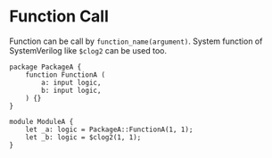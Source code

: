 # Function Call

Function can be call by `function_name(argument)`.
System function of SystemVerilog like `$clog2` can be used too.

```veryl,playground
package PackageA {
    function FunctionA (
        a: input logic,
        b: input logic,
    ) {}
}

module ModuleA {
    let _a: logic = PackageA::FunctionA(1, 1);
    let _b: logic = $clog2(1, 1);
}
```
